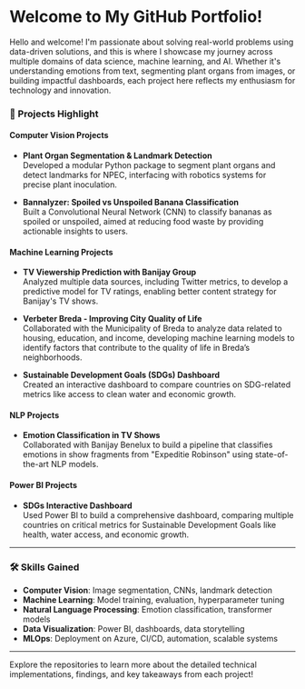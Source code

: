 # Welcome to My GitHub Portfolio! 

Hello and welcome! I'm passionate about solving real-world problems using data-driven solutions, and this is where I showcase my journey across multiple domains of data science, machine learning, and AI. Whether it's understanding emotions from text, segmenting plant organs from images, or building impactful dashboards, each project here reflects my enthusiasm for technology and innovation.

### 🌟 Projects Highlight

#### **Computer Vision Projects**
- **Plant Organ Segmentation & Landmark Detection**  
  Developed a modular Python package to segment plant organs and detect landmarks for NPEC, interfacing with robotics systems for precise plant inoculation.
  
- **Bannalyzer: Spoiled vs Unspoiled Banana Classification**  
  Built a Convolutional Neural Network (CNN) to classify bananas as spoiled or unspoiled, aimed at reducing food waste by providing actionable insights to users.

#### **Machine Learning Projects**
- **TV Viewership Prediction with Banijay Group**  
  Analyzed multiple data sources, including Twitter metrics, to develop a predictive model for TV ratings, enabling better content strategy for Banijay's TV shows.

- **Verbeter Breda - Improving City Quality of Life**  
  Collaborated with the Municipality of Breda to analyze data related to housing, education, and income, developing machine learning models to identify factors that contribute to the quality of life in Breda’s neighborhoods.

- **Sustainable Development Goals (SDGs) Dashboard**  
  Created an interactive dashboard to compare countries on SDG-related metrics like access to clean water and economic growth.

#### **NLP Projects**
- **Emotion Classification in TV Shows**  
  Collaborated with Banijay Benelux to build a pipeline that classifies emotions in show fragments from "Expeditie Robinson" using state-of-the-art NLP models.

#### **Power BI Projects**
- **SDGs Interactive Dashboard**  
  Used Power BI to build a comprehensive dashboard, comparing multiple countries on critical metrics for Sustainable Development Goals like health, water access, and economic growth.

---

### 🛠 Skills Gained
- **Computer Vision**: Image segmentation, CNNs, landmark detection
- **Machine Learning**: Model training, evaluation, hyperparameter tuning
- **Natural Language Processing**: Emotion classification, transformer models
- **Data Visualization**: Power BI, dashboards, data storytelling
- **MLOps**: Deployment on Azure, CI/CD, automation, scalable systems

---
Explore the repositories to learn more about the detailed technical implementations, findings, and key takeaways from each project!